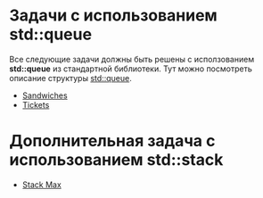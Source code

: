 # Задачи с использованием std::queue
Все следующие задачи должны быть решены с исползованием **std::queue** из стандартной библиотеки.
Тут можно посмотреть описание структуры [std::queue](https://en.cppreference.com/w/cpp/container/queue).

* [Sandwiches](https://leetcode.com/problems/valid-parentheses/description/)
* [Tickets](https://csacademy.com/contest/archive/task/k-consequal)

# Дополнительная задача с использованием std::stack

* [Stack Max](https://www.hackerrank.com/challenges/maximum-element/problem)

